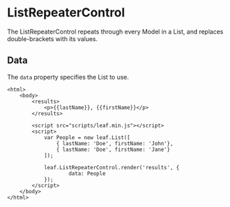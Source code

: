 # ListRepeaterControl

The ListRepeaterControl repeats through every Model in a List, and replaces double-brackets with its values.

## Data

The `data` property specifies the List to use.

    <html>
        <body>
        	<results>
        		<p>{{lastName}}, {{firstName}}</p>
        	</results>

            <script src="scripts/leaf.min.js"></script>
            <script>
                var People = new leaf.List([
					{ lastName: 'Doe', firstName: 'John'},
					{ lastName: 'Doe', firstName: 'Jane'}	               
                ]);
            	
            	leaf.ListRepeaterControl.render('results', {
            			data: People
        		});
            </script>
        </body>
    </html>        